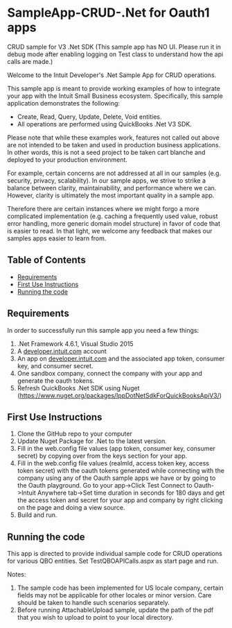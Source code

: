 # SampleApp-CRUD-.Net for Oauth1 apps
CRUD sample for V3 .Net SDK (This sample app has NO UI. Please run it in debug mode after enabling logging on Test class to understand how the api calls are made.)


<p>Welcome to the Intuit Developer's .Net Sample App for CRUD operations.</p>
<p>This sample app is meant to provide working examples of how to integrate your app with the Intuit Small Business ecosystem. Specifically, this sample application demonstrates the following:</p>

<ul>
	<li>Create, Read, Query, Update, Delete, Void entities.</li>
	<li>All operations are performed using QuickBooks .Net V3 SDK.</li>
</ul>

<p>Please note that while these examples work, features not called out above are not intended to be taken and used in production business applications. In other words, this is not a seed project to be taken cart blanche and deployed to your production environment.</p>  

<p>For example, certain concerns are not addressed at all in our samples (e.g. security, privacy, scalability). In our sample apps, we strive to strike a balance between clarity, maintainability, and performance where we can. However, clarity is ultimately the most important quality in a sample app.</p>

<p>Therefore there are certain instances where we might forgo a more complicated implementation (e.g. caching a frequently used value, robust error handling, more generic domain model structure) in favor of code that is easier to read. In that light, we welcome any feedback that makes our samples apps easier to learn from.</p>

## Table of Contents

* [Requirements](#requirements)
* [First Use Instructions](#first-use-instructions)
* [Running the code](#running-the-code)



## Requirements

In order to successfully run this sample app you need a few things:

1. .Net Framework 4.6.1,  Visual Studio 2015
2. A [developer.intuit.com](http://developer.intuit.com) account
3. An app on [developer.intuit.com](http://developer.intuit.com) and the associated app token, consumer key, and consumer secret.
4. One sandbox company, connect the company with your app and generate the oauth tokens.
5. Refresh QuickBooks .Net SDK using Nuget (https://www.nuget.org/packages/IppDotNetSdkForQuickBooksApiV3/)

## First Use Instructions

1. Clone the GitHub repo to your computer
2. Update Nuget Package for .Net to the latest version.
4. Fill in the web.config file values (app token, consumer key, consumer secret) by copying over from the keys section for your app.
5. Fill in the web.config file values (realmId, access token key, access token secret) with the oauth tokens generated while connecting with the company using any of the Oauth sample apps we have or by going to the Oauth playground. Go to your app->Click Test Connect to Oauth->Intuit Anywhere tab->Set time duration in seconds for 180 days and get the access token and secret for your app and company by right clicking on the page and doing a view source. 
6. Build and run.



## Running the code

This app is directed to provide individual sample code for CRUD operations for various QBO entities.
Set TestQBOAPICalls.aspx as start page and run.

Notes: 

1. The sample code has been implemented for US locale company, certain fields may not be applicable for other locales or minor version. Care should be taken to handle such scenarios separately.
2. Before running AttachableUpload sample, update the path of the pdf that you wish to upload to point to your local directory. 



